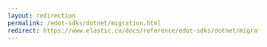 ```yaml
---
layout: redirection
permalink: /edot-sdks/dotnet/migration.html
redirect: https://www.elastic.co/docs/reference/edot-sdks/dotnet/migration
---
```

